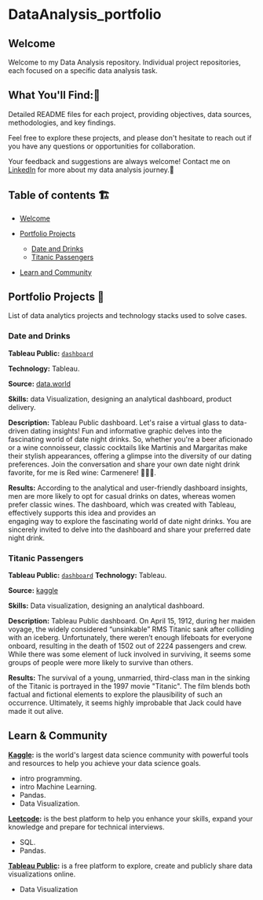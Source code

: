 # DataAnalysis_portfolio

## Welcome

Welcome to my Data Analysis repository. Individual project repositories, each focused on a specific data analysis task.  
## What You'll Find::monocle_face:
  Detailed README files for each project, providing objectives, data sources, methodologies, and key findings. 
 
  Feel free to explore these projects, and please don't hesitate to reach out if you have any questions or opportunities for collaboration. 
 
  Your feedback and suggestions are always welcome!
  Contact me on [LinkedIn](https://www.linkedin.com/in/elijeldres/) for more about my data analysis journey.:seedling:

## Table of contents :building_construction:
- [Welcome](#welcome)
- [Portfolio Projects](#portfolio-projects)
  + [Date and Drinks](#date_and_drinks)
  + [Titanic Passengers](#titanic_passengers)

- [Learn and Community](#learn_and_community)

## Portfolio Projects :bricks:
List of data analytics projects and technology stacks used to solve cases.

### Date and Drinks
**Tableau Public:** [`dashboard`](https://public.tableau.com/app/profile/elizabeth.jeldres/viz/DateDrink/Dashboard1)

**Technology:** Tableau.

**Source:** [data.world](https://data.world/makeovermonday/2023w34)

**Skills:** data Visualization, designing an analytical dashboard, product delivery.    
  
**Description:** Tableau Public dashboard. Let's raise a virtual glass to data-driven dating insights! Fun and informative graphic delves into the fascinating world of date night drinks.
So, whether you're a beer aficionado or a wine connoisseur, classic cocktails like Martinis and Margaritas make their stylish appearances, offering a glimpse into the diversity of our dating preferences.
Join the conversation and share your own date night drink favorite, for me is Red wine: Carmenere! 🚀💼🥂.

**Results:** According to the analytical and user-friendly dashboard insights, men are more likely to opt for casual drinks on dates, whereas women prefer classic wines. The dashboard, which was created with Tableau, effectively supports this idea and provides an   
engaging way to explore the fascinating world of date night drinks. You are sincerely invited to delve into the dashboard and share your preferred date night drink.

### Titanic Passengers
**Tableau Public:** [`dashboard`](https://public.tableau.com/views/TitanicPassengers_16914017462870/Titanicpassengers?:language=en-GB&:display_count=n&:origin=viz_share_link)
**Technology:** Tableau.

**Source:** [kaggle](https://www.kaggle.com/datasets/fossouodonald/titaniccsv)

**Skills:** Data visualization, designing an analytical dashboard.

**Description:** Tableau Public dashboard. On April 15, 1912, during her maiden voyage, the widely considered “unsinkable” RMS Titanic sank after colliding with an iceberg. Unfortunately, there weren’t enough lifeboats for everyone onboard, resulting in the death of 1502 out of 2224 passengers and crew.
While there was some element of luck involved in surviving, it seems some groups of people were more likely to survive than others.

**Results:** The survival of a young, unmarried, third-class man in the sinking of the Titanic is portrayed in the 1997 movie "Titanic". The film blends both factual and fictional elements to explore the plausibility of such an occurrence. Ultimately, it seems highly improbable that Jack could have made it out alive. 





## Learn & Community
**[Kaggle](https://www.kaggle.com/elizabethjeldres):** is the world's largest data science community with powerful tools and resources to help you achieve your data science goals.

- intro programming.
- intro Machine Learning.
- Pandas.
- Data Visualization.
  
**[Leetcode](https://leetcode.com/elijeldres/):** is the best platform to help you enhance your skills, expand your knowledge and prepare for technical interviews.
  
- SQL.
- Pandas.

**[Tableau Public](https://public.tableau.com/app/profile/elizabeth.jeldres/vizzes):** is a free platform to explore, create and publicly share data visualizations online.

- Data Visualization






